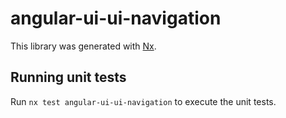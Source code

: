 # angular-ui-ui-navigation

This library was generated with [Nx](https://nx.dev).

## Running unit tests

Run `nx test angular-ui-ui-navigation` to execute the unit tests.
